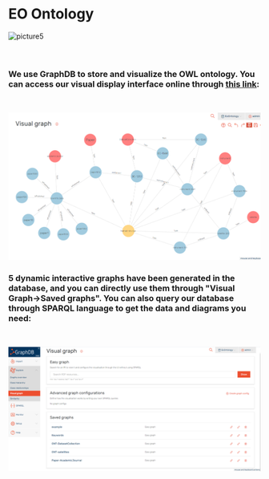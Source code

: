 # EO Ontology
![picture5](https://user-images.githubusercontent.com/37902279/116853031-f17af000-ac27-11eb-8572-79ff06bf5724.png)
<br /><br /><br />

### We use GraphDB to store and visualize the OWL ontology. You can access our visual display interface online through [this link](http://39.107.247.167:7200/graphs-visualizations?saved=95e57c0b46464169988c5a1af57de6cd):
<br />

![alt](img/example.png "example.png")

### 5 dynamic interactive graphs have been generated in the database, and you can directly use them through "Visual Graph->Saved graphs". You can also query our database through SPARQL language to get the data and diagrams you need:

<br />

![alt](img/saved_graphs.png "saved_graphs.png")
